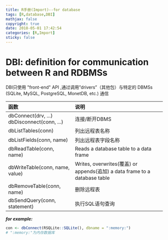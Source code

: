 ```yaml
---
title: R手册(Import)--for database
tags: [R,database,DBI]
mathjax: false
copyright: true
date: 2018-05-01 17:42:54
categories: [R,Import]
sticky: false
---
```




# DBI: definition for communication between R and RDBMSs

DBI只使用 "front-end" API  ,通过调用”drivers”（其他包）与特定的 DBMSs (SQLite, MySQL, PostgreSQL, MonetDB, etc.) 通信 

<!-- more -->

函数|说明
:---|:---
dbConnect(drv, ...)<br>dbDisconnect(conn, ...)| 连接/断开DBMS
dbListTables(conn)| 列出远程表名称
dbListFields(conn, name)| 列出远程表字段名称
dbReadTable(conn, name)|  Reads a database table to a data frame
dbWriteTable(conn, name, value)| Writes, overwrites(覆盖) or appends(追加) a data frame to a database table
dbRemoveTable(conn, name)| 删除远程表
dbSendQuery(conn, statement)| 执行SQL语句查询

***for example:***
```r
con <- dbConnect(RSQLite::SQLite(), dbname = ":memory:")
# ":memory:"为内存数据库
```



